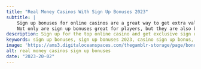```yaml
---
title: "Real Money Casinos With Sign Up Bonuses 2023"
subtitle: |
    Sign up bonuses for online casinos are a great way to get extra value from your gaming experience. With a sign up bonus, you can get extra money, free spins, and other perks when you join a casino. It's a great way to get started and can give you a boost to your bankroll. By taking advantage of a sign up bonus, you can get more out of your gaming experience and increase your chances of winning big. /n
    Not only are sign up bonuses great for players, but they are also beneficial for online casinos. By offering sign up bonuses, casinos can attract new players and increase their player base. They can also reward loyal players with additional bonuses and promotions. Sign up bonuses are a win-win for both players and casinos, making them an attractive option for players looking to get the most out of their online gaming experience.
description: Sign up for the top online casino and get exclusive sign up bonuses. Enjoy the best slots and casino games with generous bonuses and promotions. Play safe and win big at the best online casino!
keywords: sign up bonuses, sign up bonuses 2023, casino sign up bonus, sign up coupon, free sign up money
image: 'https://ams3.digitaloceanspaces.com/thegamblr-storage/page/bonuses-casinos/main.webp'
alt: real money casinos sign up bonuses
date: "2023-20-02"
---
```

